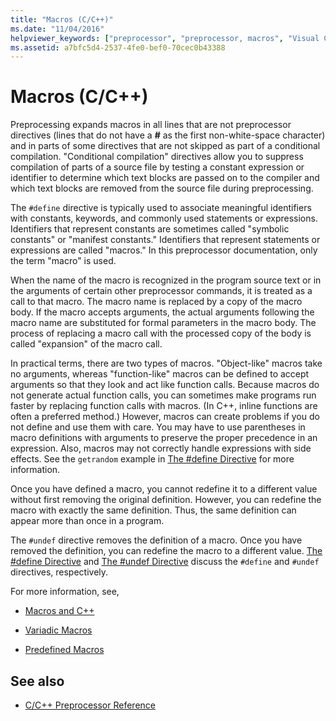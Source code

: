 ```yaml
---
title: "Macros (C/C++)"
ms.date: "11/04/2016"
helpviewer_keywords: ["preprocessor", "preprocessor, macros", "Visual C++, preprocessor macros"]
ms.assetid: a7bfc5d4-2537-4fe0-bef0-70cec0b43388
---
```

# Macros (C/C++)
Preprocessing expands macros in all lines that are not preprocessor directives (lines that do not have a **#** as the first non-white-space character) and in parts of some directives that are not skipped as part of a conditional compilation. "Conditional compilation" directives allow you to suppress compilation of parts of a source file by testing a constant expression or identifier to determine which text blocks are passed on to the compiler and which text blocks are removed from the source file during preprocessing.

The `#define` directive is typically used to associate meaningful identifiers with constants, keywords, and commonly used statements or expressions. Identifiers that represent constants are sometimes called "symbolic constants" or "manifest constants." Identifiers that represent statements or expressions are called "macros." In this preprocessor documentation, only the term "macro" is used.

When the name of the macro is recognized in the program source text or in the arguments of certain other preprocessor commands, it is treated as a call to that macro. The macro name is replaced by a copy of the macro body. If the macro accepts arguments, the actual arguments following the macro name are substituted for formal parameters in the macro body. The process of replacing a macro call with the processed copy of the body is called "expansion" of the macro call.

In practical terms, there are two types of macros. "Object-like" macros take no arguments, whereas "function-like" macros can be defined to accept arguments so that they look and act like function calls. Because macros do not generate actual function calls, you can sometimes make programs run faster by replacing function calls with macros. (In C++, inline functions are often a preferred method.) However, macros can create problems if you do not define and use them with care. You may have to use parentheses in macro definitions with arguments to preserve the proper precedence in an expression. Also, macros may not correctly handle expressions with side effects. See the `getrandom` example in [The #define Directive](../preprocessor/hash-define-directive-c-cpp.md) for more information.

Once you have defined a macro, you cannot redefine it to a different value without first removing the original definition. However, you can redefine the macro with exactly the same definition. Thus, the same definition can appear more than once in a program.

The `#undef` directive removes the definition of a macro. Once you have removed the definition, you can redefine the macro to a different value. [The #define Directive](../preprocessor/hash-define-directive-c-cpp.md) and [The #undef Directive](../preprocessor/hash-undef-directive-c-cpp.md) discuss the `#define` and `#undef` directives, respectively.

For more information, see,

- [Macros and C++](../preprocessor/macros-and-cpp.md)

- [Variadic Macros](../preprocessor/variadic-macros.md)

- [Predefined Macros](../preprocessor/predefined-macros.md)

## See also

- [C/C++ Preprocessor Reference](../preprocessor/c-cpp-preprocessor-reference.md)
